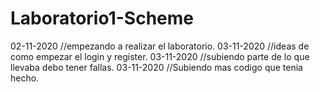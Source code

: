 # Laboratorio1-Scheme
02-11-2020 //empezando a realizar el laboratorio.
03-11-2020 //ideas de como empezar el login y register.
03-11-2020 //subiendo parte de lo que llevaba debo tener fallas.
03-11-2020 //Subiendo mas codigo que tenia hecho.